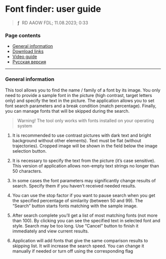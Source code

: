 # Font finder: user guide
> **ƒ** &nbsp;RD AAOW FDL; 11.08.2023; 0:33



### Page contents

- [General information](#general-information)
- [Download links](https://adslbarxatov.github.io/DPArray#font-finder)
- [Video guide](https://youtube.com/watch?v=zK-6pfEMCbA)
- [Русская версия](https://adslbarxatov.github.io/FontFinder/ru)

---

### General information

This tool allows you to find the name / family of a font by its image. You only need to provide a sample
font in the picture (high contrast, target letters only) and specify the text in the picture.
The application allows you to set font search parameters and a break condition (match percentage).
Finally, you can manage fonts that will be skipped during the search.

> Warning! The tool only works with fonts installed on your operating system

1. It is recommended to use contrast pictures with dark text and bright background without other elements).
Text must be flat (without trajectories). Cropped image will be shown in the field below the image selection button.

2. It is necessary to specify the text from the picture (it’s case sensitive). This version of application allows
non-empty text strings no longer than 50 characters.

3. In some cases the font parameters may significantly change results of search. Specify them if you haven’t
received needed results.

4. You can use the stop factor if you want to pause search when you get the specified percentage of similarity
(between 50 and 99). The “Search” button starts fonts matching with the sample image.

5. After search complete you’ll get a list of most matching fonts (not more than 100). By clicking you can
see the specified text in selected font and style. Search may be too long. Use “Cancel” button to finish it
immediately and view current results.

6. Application will add fonts that give the same comparison results to skipping list. It will increase the search
speed. You can change it manually if needed or turn off using the corresponding flag
